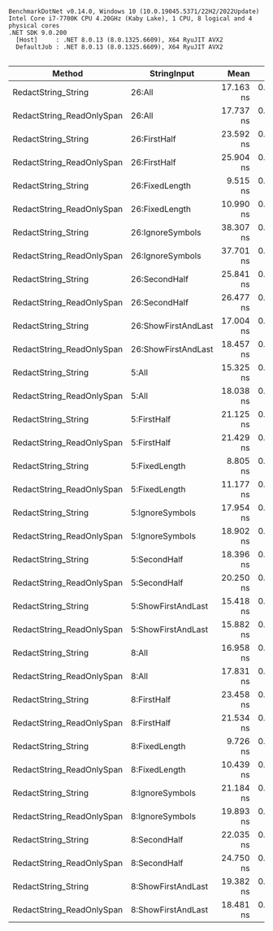 ```

BenchmarkDotNet v0.14.0, Windows 10 (10.0.19045.5371/22H2/2022Update)
Intel Core i7-7700K CPU 4.20GHz (Kaby Lake), 1 CPU, 8 logical and 4 physical cores
.NET SDK 9.0.200
  [Host]     : .NET 8.0.13 (8.0.1325.6609), X64 RyuJIT AVX2
  DefaultJob : .NET 8.0.13 (8.0.1325.6609), X64 RyuJIT AVX2


```
| Method                    | StringInput         | Mean      | Error     | StdDev    | Gen0   | Allocated |
|-------------------------- |-------------------- |----------:|----------:|----------:|-------:|----------:|
| RedactString_String       | 26:All              | 17.163 ns | 0.1613 ns | 0.1509 ns | 0.0191 |      80 B |
| RedactString_ReadOnlySpan | 26:All              | 17.737 ns | 0.0806 ns | 0.0754 ns | 0.0191 |      80 B |
| RedactString_String       | 26:FirstHalf        | 23.592 ns | 0.1379 ns | 0.1151 ns | 0.0191 |      80 B |
| RedactString_ReadOnlySpan | 26:FirstHalf        | 25.904 ns | 0.1114 ns | 0.0930 ns | 0.0191 |      80 B |
| RedactString_String       | 26:FixedLength      |  9.515 ns | 0.0875 ns | 0.0776 ns |      - |         - |
| RedactString_ReadOnlySpan | 26:FixedLength      | 10.990 ns | 0.0277 ns | 0.0246 ns |      - |         - |
| RedactString_String       | 26:IgnoreSymbols    | 38.307 ns | 0.1958 ns | 0.1832 ns | 0.0191 |      80 B |
| RedactString_ReadOnlySpan | 26:IgnoreSymbols    | 37.701 ns | 0.2082 ns | 0.1845 ns | 0.0191 |      80 B |
| RedactString_String       | 26:SecondHalf       | 25.841 ns | 0.1935 ns | 0.1616 ns | 0.0191 |      80 B |
| RedactString_ReadOnlySpan | 26:SecondHalf       | 26.477 ns | 0.0752 ns | 0.0667 ns | 0.0191 |      80 B |
| RedactString_String       | 26:ShowFirstAndLast | 17.004 ns | 0.0889 ns | 0.0831 ns | 0.0191 |      80 B |
| RedactString_ReadOnlySpan | 26:ShowFirstAndLast | 18.457 ns | 0.1256 ns | 0.1114 ns | 0.0191 |      80 B |
| RedactString_String       | 5:All               | 15.325 ns | 0.0667 ns | 0.0624 ns | 0.0076 |      32 B |
| RedactString_ReadOnlySpan | 5:All               | 18.038 ns | 0.0893 ns | 0.0792 ns | 0.0076 |      32 B |
| RedactString_String       | 5:FirstHalf         | 21.125 ns | 0.1353 ns | 0.1265 ns | 0.0076 |      32 B |
| RedactString_ReadOnlySpan | 5:FirstHalf         | 21.429 ns | 0.0957 ns | 0.0848 ns | 0.0076 |      32 B |
| RedactString_String       | 5:FixedLength       |  8.805 ns | 0.0730 ns | 0.0647 ns |      - |         - |
| RedactString_ReadOnlySpan | 5:FixedLength       | 11.177 ns | 0.0272 ns | 0.0241 ns |      - |         - |
| RedactString_String       | 5:IgnoreSymbols     | 17.954 ns | 0.1463 ns | 0.1221 ns | 0.0076 |      32 B |
| RedactString_ReadOnlySpan | 5:IgnoreSymbols     | 18.902 ns | 0.2094 ns | 0.1959 ns | 0.0076 |      32 B |
| RedactString_String       | 5:SecondHalf        | 18.396 ns | 0.0554 ns | 0.0432 ns | 0.0076 |      32 B |
| RedactString_ReadOnlySpan | 5:SecondHalf        | 20.250 ns | 0.0799 ns | 0.0747 ns | 0.0076 |      32 B |
| RedactString_String       | 5:ShowFirstAndLast  | 15.418 ns | 0.0850 ns | 0.0753 ns | 0.0076 |      32 B |
| RedactString_ReadOnlySpan | 5:ShowFirstAndLast  | 15.882 ns | 0.0852 ns | 0.0797 ns | 0.0076 |      32 B |
| RedactString_String       | 8:All               | 16.958 ns | 0.1044 ns | 0.0977 ns | 0.0095 |      40 B |
| RedactString_ReadOnlySpan | 8:All               | 17.831 ns | 0.0877 ns | 0.0777 ns | 0.0095 |      40 B |
| RedactString_String       | 8:FirstHalf         | 23.458 ns | 0.1092 ns | 0.1022 ns | 0.0095 |      40 B |
| RedactString_ReadOnlySpan | 8:FirstHalf         | 21.534 ns | 0.1962 ns | 0.1739 ns | 0.0095 |      40 B |
| RedactString_String       | 8:FixedLength       |  9.726 ns | 0.0398 ns | 0.0310 ns |      - |         - |
| RedactString_ReadOnlySpan | 8:FixedLength       | 10.439 ns | 0.0231 ns | 0.0180 ns |      - |         - |
| RedactString_String       | 8:IgnoreSymbols     | 21.184 ns | 0.1333 ns | 0.1181 ns | 0.0095 |      40 B |
| RedactString_ReadOnlySpan | 8:IgnoreSymbols     | 19.893 ns | 0.1134 ns | 0.1005 ns | 0.0095 |      40 B |
| RedactString_String       | 8:SecondHalf        | 22.035 ns | 0.0789 ns | 0.0616 ns | 0.0095 |      40 B |
| RedactString_ReadOnlySpan | 8:SecondHalf        | 24.750 ns | 0.4159 ns | 0.3891 ns | 0.0095 |      40 B |
| RedactString_String       | 8:ShowFirstAndLast  | 19.382 ns | 0.0812 ns | 0.0759 ns | 0.0095 |      40 B |
| RedactString_ReadOnlySpan | 8:ShowFirstAndLast  | 18.481 ns | 0.1021 ns | 0.0905 ns | 0.0095 |      40 B |
